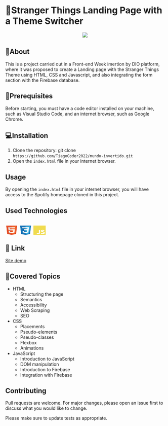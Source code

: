 # 📌Stranger Things Landing Page with a Theme Switcher

<p align="center">
    <img width="500" src="https://user-images.githubusercontent.com/119512258/230820075-9114dede-ddf8-4f7f-9eb1-cbe18d50f152.svg">
</p>



## 🧾About
This is a project carried out in a Front-end Week imertion by DIO platform, where it was proposed to create a Landing page with the Stranger Things Theme using HTML, CSS and Javascript, and also integrating the form section with the Firebase database.



## 🔧Prerequisites

Before starting, you must have a code editor installed on your machine, such as Visual Studio Code, and an internet browser, such as Google Chrome.

## 💻Installation

1. Clone the repository: git clone `https://github.com/TiagoCoder2022/mundo-invertido.git`
2. Open the `index.html` file in your internet browser.

## Usage

By opening the `index.html` file in your internet browser, you will have access to the Spotify homepage cloned in this project.

## Used Technologies

  
<div style="display: inline_block"><br> 
  <img align="center" alt="Tiago-HTML" height="30" width="40" src="https://raw.githubusercontent.com/devicons/devicon/master/icons/html5/html5-original.svg">
  <img align="center" alt="Tiago-CSS" height="30" width="40" src="https://raw.githubusercontent.com/devicons/devicon/master/icons/css3/css3-original.svg">
  <img align="center" alt="Tiago-Js" height="30" width="40" src="https://raw.githubusercontent.com/devicons/devicon/master/icons/javascript/javascript-plain.svg">
</div>

## 🔗 Link
  [Site demo](https://tiagocoder2022.github.io/mundo-invertido/)

##  💬Covered Topics
- HTML
    - Structuring the page
    - Semantics
    - Accessibility
    - Web Scraping
    - SEO
- CSS
    - Placements
    - Pseudo-elements
    - Pseudo-classes
    - Flexbox
    - Animations
- JavaScript
    - Introduction to JavaScript
    - DOM manipulation
    - Introduction to Firebase
    - Integration with Firebase

## Contributing

Pull requests are welcome. For major changes, please open an issue first
to discuss what you would like to change.

Please make sure to update tests as appropriate.

 
